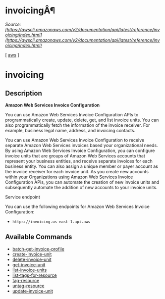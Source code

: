 # invoicingÂ¶

*Source: [https://awscli.amazonaws.com/v2/documentation/api/latest/reference/invoicing/index.html](https://awscli.amazonaws.com/v2/documentation/api/latest/reference/invoicing/index.html)*

[ [aws](https://awscli.amazonaws.com/v2/documentation/api/latest/reference/index.html#cli-aws) ]

# invoicing

## Description

**Amazon Web Services Invoice Configuration**

You can use Amazon Web Services Invoice Configuration APIs to programmatically create, update, delete, get, and list invoice units. You can also programmatically fetch the information of the invoice receiver. For example, business legal name, address, and invoicing contacts.

You can use Amazon Web Services Invoice Configuration to receive separate Amazon Web Services invoices based your organizational needs. By using Amazon Web Services Invoice Configuration, you can configure invoice units that are groups of Amazon Web Services accounts that represent your business entities, and receive separate invoices for each business entity. You can also assign a unique member or payer account as the invoice receiver for each invoice unit. As you create new accounts within your Organizations using Amazon Web Services Invoice Configuration APIs, you can automate the creation of new invoice units and subsequently automate the addition of new accounts to your invoice units.

Service endpoint

You can use the following endpoints for Amazon Web Services Invoice Configuration:

- `https://invoicing.us-east-1.api.aws`

## Available Commands

- [batch-get-invoice-profile](https://awscli.amazonaws.com/v2/documentation/api/latest/reference/invoicing/batch-get-invoice-profile.html)
- [create-invoice-unit](https://awscli.amazonaws.com/v2/documentation/api/latest/reference/invoicing/create-invoice-unit.html)
- [delete-invoice-unit](https://awscli.amazonaws.com/v2/documentation/api/latest/reference/invoicing/delete-invoice-unit.html)
- [get-invoice-unit](https://awscli.amazonaws.com/v2/documentation/api/latest/reference/invoicing/get-invoice-unit.html)
- [list-invoice-units](https://awscli.amazonaws.com/v2/documentation/api/latest/reference/invoicing/list-invoice-units.html)
- [list-tags-for-resource](https://awscli.amazonaws.com/v2/documentation/api/latest/reference/invoicing/list-tags-for-resource.html)
- [tag-resource](https://awscli.amazonaws.com/v2/documentation/api/latest/reference/invoicing/tag-resource.html)
- [untag-resource](https://awscli.amazonaws.com/v2/documentation/api/latest/reference/invoicing/untag-resource.html)
- [update-invoice-unit](https://awscli.amazonaws.com/v2/documentation/api/latest/reference/invoicing/update-invoice-unit.html)